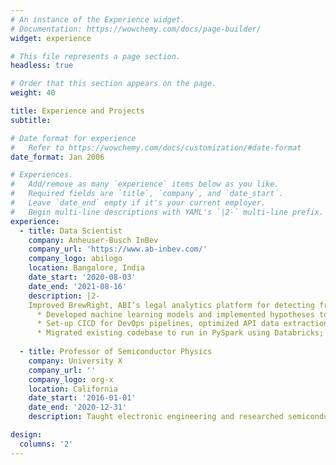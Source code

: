 ```yaml
---
# An instance of the Experience widget.
# Documentation: https://wowchemy.com/docs/page-builder/
widget: experience

# This file represents a page section.
headless: true

# Order that this section appears on the page.
weight: 40

title: Experience and Projects
subtitle:

# Date format for experience
#   Refer to https://wowchemy.com/docs/customization/#date-format
date_format: Jan 2006

# Experiences.
#   Add/remove as many `experience` items below as you like.
#   Required fields are `title`, `company`, and `date_start`.
#   Leave `date_end` empty if it's your current employer.
#   Begin multi-line descriptions with YAML's `|2-` multi-line prefix.
experience:
  - title: Data Scientist
    company: Anheuser-Busch InBev
    company_url: 'https://www.ab-inbev.com/'
    company_logo: abilogo
    location: Bangalore, India
    date_start: '2020-08-03'
    date_end: '2021-08-16'
    description: |2-  
    Improved BrewRight, ABI’s legal analytics platform for detecting fraudulent transactions for financial compliance
      * Developed machine learning models and implemented hypotheses to flag anomalous and risky transactions
      * Set-up CICD for DevOps pipelines, optimized API data extraction scripts and achieved E2E Automation
      * Migrated existing codebase to run in PySpark using Databricks; reducing runtime by 70%, saving USD 100,000
        
  - title: Professor of Semiconductor Physics
    company: University X
    company_url: ''
    company_logo: org-x
    location: California
    date_start: '2016-01-01'
    date_end: '2020-12-31'
    description: Taught electronic engineering and researched semiconductor physics.

design:
  columns: '2'
---
```

